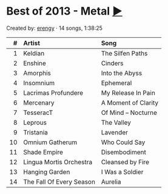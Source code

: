 # Best of 2013 - Metal [:arrow_forward:](http://open.spotify.com/user/erengy/playlist/5bI0Xbc2Dj9WrcmMHcDRE8)

Created by: [erengy](http://open.spotify.com/user/erengy) · 14 songs, 1:38:25

#|Artist|Song
-:|:-|:-
1|Keldian|The Silfen Paths
2|Enshine|Cinders
3|Amorphis|Into the Abyss
4|Insomnium|Ephemeral
5|Lacrimas Profundere|My Release In Pain
6|Mercenary|A Moment of Clarity
7|TesseracT|Of Mind – Nocturne
8|Leprous|The Valley
9|Tristania|Lavender
10|Omnium Gatherum|Who Could Say
11|Shade Empire|Disembodiment
12|Lingua Mortis Orchestra|Cleansed by Fire
13|Hanging Garden|I Was a Soldier
14|The Fall Of Every Season|Aurelia
